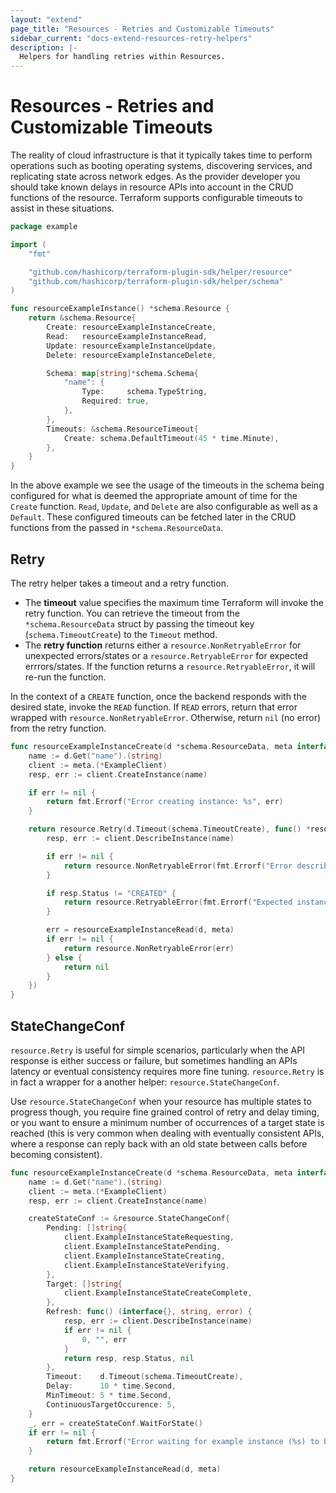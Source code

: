 ```yaml
---
layout: "extend"
page_title: "Resources - Retries and Customizable Timeouts"
sidebar_current: "docs-extend-resources-retry-helpers"
description: |-
  Helpers for handling retries within Resources.
---
```


# Resources - Retries and Customizable Timeouts

The reality of cloud infrastructure is that it typically takes time to perform operations such as booting operating systems, discovering services, and replicating state across network edges. As the provider developer you should take known delays in resource APIs into account in the CRUD functions of the resource. Terraform supports configurable timeouts to assist in these situations.

```go
package example

import (
    "fmt"

    "github.com/hashicorp/terraform-plugin-sdk/helper/resource"
    "github.com/hashicorp/terraform-plugin-sdk/helper/schema"
)

func resourceExampleInstance() *schema.Resource {
    return &schema.Resource{
        Create: resourceExampleInstanceCreate,
        Read:   resourceExampleInstanceRead,
        Update: resourceExampleInstanceUpdate,
        Delete: resourceExampleInstanceDelete,

        Schema: map[string]*schema.Schema{
            "name": {
                Type:     schema.TypeString,
                Required: true,
            },
        },
        Timeouts: &schema.ResourceTimeout{
            Create: schema.DefaultTimeout(45 * time.Minute),
        },
    }
}
```

In the above example we see the usage of the timeouts in the schema being configured for what is deemed the appropriate amount of time for the `Create` function. `Read`, `Update`, and `Delete` are also configurable as well as a `Default`. These configured timeouts can be fetched later in the CRUD functions from the passed in `*schema.ResourceData`.

## Retry

The retry helper takes a timeout and a retry function. 

- The **timeout** value specifies the maximum time Terraform will invoke the retry function. You can retrieve the timeout from the `*schema.ResourceData` struct by passing the timeout key (`schema.TimeoutCreate`) to the `Timeout` method.
- The **retry function** returns either a `resource.NonRetryableError` for unexpected errors/states or a `resource.RetryableError` for expected errrors/states. If the function returns a `resource.RetryableError`, it will re-run the function.

In the context of a `CREATE` function, once the backend responds with the desired state, invoke the `READ` function. If `READ` errors, return that error wrapped with `resource.NonRetryableError`. Otherwise, return `nil` (no error) from the retry function.

```go
func resourceExampleInstanceCreate(d *schema.ResourceData, meta interface{}) error {
    name := d.Get("name").(string)
    client := meta.(*ExampleClient)
    resp, err := client.CreateInstance(name)

    if err != nil {
        return fmt.Errorf("Error creating instance: %s", err)
    }

    return resource.Retry(d.Timeout(schema.TimeoutCreate), func() *resource.RetryError {
        resp, err := client.DescribeInstance(name)

        if err != nil {
            return resource.NonRetryableError(fmt.Errorf("Error describing instance: %s", err))
        }

        if resp.Status != "CREATED" {
            return resource.RetryableError(fmt.Errorf("Expected instance to be created but was in state %s", resp.Status))
        }

        err = resourceExampleInstanceRead(d, meta)
        if err != nil {
            return resource.NonRetryableError(err)
        } else {
            return nil
        }
    })
}
```

## StateChangeConf

`resource.Retry` is useful for simple scenarios, particularly when the API response is either success or failure, but sometimes handling an APIs latency or eventual consistency requires more fine tuning. `resource.Retry` is in fact a wrapper for a another helper: `resource.StateChangeConf`.

Use `resource.StateChangeConf` when your resource has multiple states to progress though, you require fine grained control of retry and delay timing, or you want to ensure a minimum number of occurrences of a target state is reached (this is very common when dealing with eventually consistent APIs, where a response can reply back with an old state between calls before becoming consistent).

```go
func resourceExampleInstanceCreate(d *schema.ResourceData, meta interface{}) error {
    name := d.Get("name").(string)
    client := meta.(*ExampleClient)
    resp, err := client.CreateInstance(name)

    createStateConf := &resource.StateChangeConf{
        Pending: []string{
            client.ExampleInstanceStateRequesting,
            client.ExampleInstanceStatePending,
            client.ExampleInstanceStateCreating,
            client.ExampleInstanceStateVerifying,
        },
        Target: []string{
            client.ExampleInstanceStateCreateComplete,
        },
        Refresh: func() (interface{}, string, error) {
            resp, err := client.DescribeInstance(name)
            if err != nil {
                0, "", err
            }
            return resp, resp.Status, nil
        },
        Timeout:    d.Timeout(schema.TimeoutCreate),
        Delay:      10 * time.Second,
        MinTimeout: 5 * time.Second,
        ContinuousTargetOccurence: 5,
    }
    _, err = createStateConf.WaitForState()
    if err != nil {
        return fmt.Errorf("Error waiting for example instance (%s) to be created: %s", d.Id(), err)
    }

    return resourceExampleInstanceRead(d, meta)
}
```
